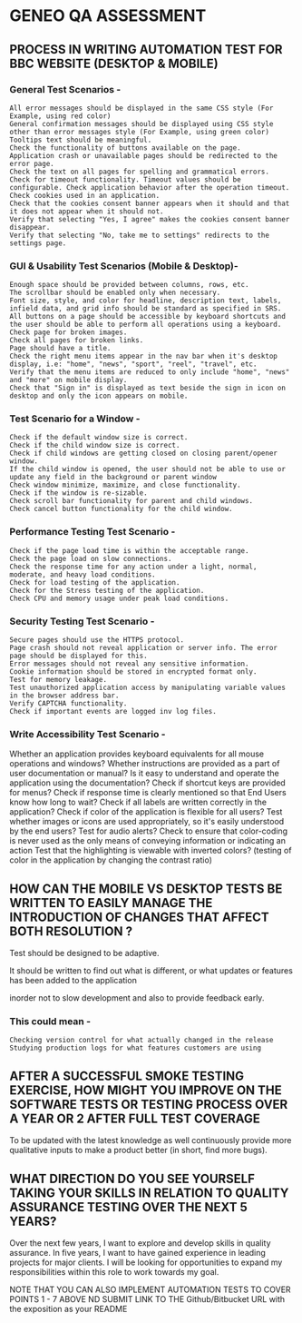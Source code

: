 
# GENEO QA ASSESSMENT

## PROCESS IN WRITING AUTOMATION TEST FOR BBC WEBSITE (DESKTOP & MOBILE)
	
### General Test Scenarios -
	All error messages should be displayed in the same CSS style (For Example, using red color)
	General confirmation messages should be displayed using CSS style other than error messages style (For Example, using green color)
	Tooltips text should be meaningful.
	Check the functionality of buttons available on the page.
	Application crash or unavailable pages should be redirected to the error page.
	Check the text on all pages for spelling and grammatical errors.
	Check for timeout functionality. Timeout values should be configurable. Check application behavior after the operation timeout.
	Check cookies used in an application.
	Check that the cookies consent banner appears when it should and that it does not appear when it should not.
	Verify that selecting "Yes, I agree" makes the cookies consent banner disappear.
	Verify that selecting "No, take me to settings" redirects to the settings page.


### GUI & Usability Test Scenarios (Mobile & Desktop)-
	Enough space should be provided between columns, rows, etc.
	The scrollbar should be enabled only when necessary.
	Font size, style, and color for headline, description text, labels, infield data, and grid info should be standard as specified in SRS.
	All buttons on a page should be accessible by keyboard shortcuts and the user should be able to perform all operations using a keyboard.
	Check page for broken images.
	Check all pages for broken links.
	Page should have a title.
	Check the right menu items appear in the nav bar when it's desktop display, i.e: "home", "news", "sport", "reel", "travel", etc.
	Verify that the menu items are reduced to only include "home", "news" and "more" on mobile display.
	Check that "Sign in" is displayed as text beside the sign in icon on desktop and only the icon appears on mobile.
	

### Test Scenario for a Window -
	Check if the default window size is correct.
	Check if the child window size is correct.
	Check if child windows are getting closed on closing parent/opener window.
	If the child window is opened, the user should not be able to use or update any field in the background or parent window
	Check window minimize, maximize, and close functionality.
	Check if the window is re-sizable.
	Check scroll bar functionality for parent and child windows.
	Check cancel button functionality for the child window.


### Performance Testing Test Scenario -
	Check if the page load time is within the acceptable range.
	Check the page load on slow connections.
	Check the response time for any action under a light, normal, moderate, and heavy load conditions.
	Check for load testing of the application.
	Check for the Stress testing of the application.
	Check CPU and memory usage under peak load conditions.


### Security Testing Test Scenario -
	Secure pages should use the HTTPS protocol.
	Page crash should not reveal application or server info. The error page should be displayed for this.
	Error messages should not reveal any sensitive information.
	Cookie information should be stored in encrypted format only.
	Test for memory leakage.
	Test unauthorized application access by manipulating variable values in the browser address bar.
	Verify CAPTCHA functionality.
	Check if important events are logged inv log files.


### Write Accessibility Test Scenario -
Whether an application provides keyboard equivalents for all mouse operations and windows?
Whether instructions are provided as a part of user documentation or manual? Is it easy to understand and operate the application using the documentation?
	Check if shortcut keys are provided for menus?
	Check if response time is clearly mentioned so that End Users know how long to wait?
	Check if all labels are written correctly in the application?
	Check if color of the application is flexible for all users?
	Test whether images or icons are used appropriately, so it's easily understood by the end users?
	Test for audio alerts?
	Check to ensure that color-coding is never used as the only means of conveying information or indicating an action
    Test that the highlighting is viewable with inverted colors? (testing of color in the application by changing the contrast ratio)


## HOW CAN THE MOBILE VS DESKTOP TESTS BE WRITTEN TO EASILY MANAGE THE INTRODUCTION OF CHANGES THAT AFFECT BOTH RESOLUTION ?

Test should be designed to be adaptive.

It should be written to find out what is different, or what updates or features has been added to the application

inorder not to slow development and also to provide feedback early.

### This could mean -
	Checking version control for what actually changed in the release
	Studying production logs for what features customers are using


 
## AFTER A SUCCESSFUL SMOKE TESTING EXERCISE, HOW MIGHT YOU IMPROVE ON THE SOFTWARE TESTS OR TESTING PROCESS OVER A YEAR OR 2 AFTER FULL TEST COVERAGE

To be updated with the latest knowledge as well continuously provide more qualitative inputs to make a product better (in short, find more bugs).



## WHAT DIRECTION DO YOU SEE YOURSELF TAKING YOUR SKILLS IN RELATION TO QUALITY ASSURANCE TESTING OVER THE NEXT 5 YEARS?

Over the next few years, I want to explore and develop skills in quality assurance. 
In five years, I want to have gained experience in leading projects for major clients. 
I will be looking for opportunities to expand my responsibilities within this role to work towards my goal.



NOTE THAT YOU CAN ALSO IMPLEMENT AUTOMATION TESTS TO COVER POINTS 1 - 7 ABOVE ND SUBMIT  LINK TO THE Github/Bitbucket URL with the exposition as your README


